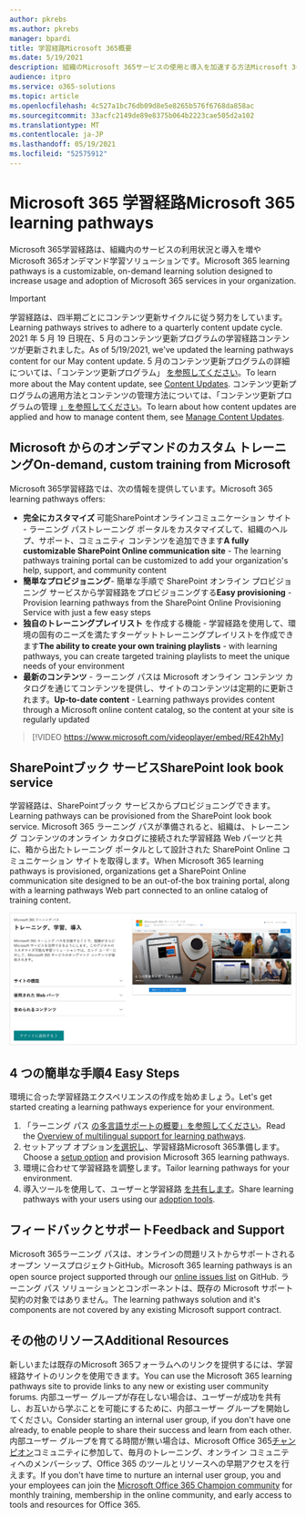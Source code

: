 ```yaml
---
author: pkrebs
ms.author: pkrebs
manager: bpardi
title: 学習経路Microsoft 365概要
ms.date: 5/19/2021
description: 組織のMicrosoft 365サービスの使用と導入を加速する方法Microsoft 365学習経路について学習します。 学習経路には、カスタム SharePoint Web パーツと、SharePoint テナントに簡単にプロビジョニングできる最新の SharePoint Microsoft 365 Online コミュニケーション トレーニング サイトが含まれます。
audience: itpro
ms.service: o365-solutions
ms.topic: article
ms.openlocfilehash: 4c527a1bc76db09d8e5e8265b576f6768da858ac
ms.sourcegitcommit: 33acfc2149de89e8375b064b2223cae505d2a102
ms.translationtype: MT
ms.contentlocale: ja-JP
ms.lasthandoff: 05/19/2021
ms.locfileid: "52575912"
---
```

# <a name="microsoft-365-learning-pathways"></a><span data-ttu-id="e946c-104">Microsoft 365 学習経路</span><span class="sxs-lookup"><span data-stu-id="e946c-104">Microsoft 365 learning pathways</span></span> 
<span data-ttu-id="e946c-105">Microsoft 365学習経路は、組織内のサービスの利用状況と導入を増やMicrosoft 365オンデマンド学習ソリューションです。</span><span class="sxs-lookup"><span data-stu-id="e946c-105">Microsoft 365 learning pathways is a customizable, on-demand learning solution designed to increase usage and adoption of Microsoft 365 services in your organization.</span></span>       

> [!IMPORTANT]
> <span data-ttu-id="e946c-106">学習経路は、四半期ごとにコンテンツ更新サイクルに従う努力をしています。</span><span class="sxs-lookup"><span data-stu-id="e946c-106">Learning pathways strives to adhere to a quarterly content update cycle.</span></span> <span data-ttu-id="e946c-107">2021 年 5 月 19 日現在、5 月のコンテンツ更新プログラムの学習経路コンテンツが更新されました。</span><span class="sxs-lookup"><span data-stu-id="e946c-107">As of 5/19/2021, we've updated the learning pathways content for our May content update.</span></span> <span data-ttu-id="e946c-108">5 月のコンテンツ更新プログラムの詳細については、「コンテンツ更新プログラム」 [を参照してください](custom_contentupdates.md)。</span><span class="sxs-lookup"><span data-stu-id="e946c-108">To learn more about the May content update, see [Content Updates](custom_contentupdates.md).</span></span> <span data-ttu-id="e946c-109">コンテンツ更新プログラムの適用方法とコンテンツの管理方法については、「コンテンツ更新プログラムの管理 [」を参照してください](custom_contentupdatesmanage.md)。</span><span class="sxs-lookup"><span data-stu-id="e946c-109">To learn about how content updates are applied and how to manage content them, see [Manage Content Updates](custom_contentupdatesmanage.md).</span></span>  

## <a name="on-demand-custom-training-from-microsoft"></a><span data-ttu-id="e946c-110">Microsoft からのオンデマンドのカスタム トレーニング</span><span class="sxs-lookup"><span data-stu-id="e946c-110">On-demand, custom training from Microsoft</span></span>

<span data-ttu-id="e946c-111">Microsoft 365学習経路では、次の情報を提供しています。</span><span class="sxs-lookup"><span data-stu-id="e946c-111">Microsoft 365 learning pathways offers:</span></span>

- <span data-ttu-id="e946c-112">**完全にカスタマイズ** 可能SharePointオンラインコミュニケーション サイト - ラーニング パストレーニング ポータルをカスタマイズして、組織のヘルプ、サポート、コミュニティ コンテンツを追加できます</span><span class="sxs-lookup"><span data-stu-id="e946c-112">**A fully customizable SharePoint Online communication site** - The learning pathways training portal can be customized to add your organization's help, support, and community content</span></span>
- <span data-ttu-id="e946c-113">**簡単なプロビジョニング**- 簡単な手順で SharePoint オンライン プロビジョニング サービスから学習経路をプロビジョニングする</span><span class="sxs-lookup"><span data-stu-id="e946c-113">**Easy provisioning** - Provision learning pathways from the SharePoint Online Provisioning Service with just a few easy steps</span></span>
- <span data-ttu-id="e946c-114">**独自のトレーニングプレイリスト** を作成する機能 - 学習経路を使用して、環境の固有のニーズを満たすターゲットトレーニングプレイリストを作成できます</span><span class="sxs-lookup"><span data-stu-id="e946c-114">**The ability to create your own training playlists** - with learning pathways, you can create targeted training playlists to meet the unique needs of your environment</span></span>
- <span data-ttu-id="e946c-115">**最新のコンテンツ** - ラーニング パスは Microsoft オンライン コンテンツ カタログを通じてコンテンツを提供し、サイトのコンテンツは定期的に更新されます。</span><span class="sxs-lookup"><span data-stu-id="e946c-115">**Up-to-date content** - Learning pathways provides content through a Microsoft online content catalog, so the content at your site is regularly updated</span></span>

> [!VIDEO https://www.microsoft.com/videoplayer/embed/RE42hMy]

## <a name="sharepoint-look-book-service"></a><span data-ttu-id="e946c-116">SharePointブック サービス</span><span class="sxs-lookup"><span data-stu-id="e946c-116">SharePoint look book service</span></span>
<span data-ttu-id="e946c-117">学習経路は、SharePointブック サービスからプロビジョニングできます。</span><span class="sxs-lookup"><span data-stu-id="e946c-117">Learning pathways can be provisioned from the SharePoint look book service.</span></span> <span data-ttu-id="e946c-118">Microsoft 365 ラーニング パスが準備されると、組織は、トレーニング コンテンツのオンライン カタログに接続された学習経路 Web パーツと共に、箱から出たトレーニング ポータルとして設計された SharePoint Online コミュニケーション サイトを取得します。</span><span class="sxs-lookup"><span data-stu-id="e946c-118">When Microsoft 365 learning pathways is provisioned, organizations get a SharePoint Online communication site designed to be an out-of-the box training portal, along with a learning pathways Web part connected to an online catalog of training content.</span></span> 

![SharePointの準備ページ](media/cg-provision.png)

## <a name="4-easy-steps"></a><span data-ttu-id="e946c-120">4 つの簡単な手順</span><span class="sxs-lookup"><span data-stu-id="e946c-120">4 Easy Steps</span></span>
<span data-ttu-id="e946c-121">環境に合った学習経路エクスペリエンスの作成を始めましょう。</span><span class="sxs-lookup"><span data-stu-id="e946c-121">Let's get started creating a learning pathways experience for your environment.</span></span>
1. <span data-ttu-id="e946c-122">「ラーニング パス [の多言語サポートの概要」を参照してください](custom_overview_ml.md)。</span><span class="sxs-lookup"><span data-stu-id="e946c-122">Read the [Overview of multilingual support for learning pathways](custom_overview_ml.md).</span></span> 
2. <span data-ttu-id="e946c-123">セットアップ オプション[を選択し](custom_setupoptions.md)、学習経路Microsoft 365準備します。</span><span class="sxs-lookup"><span data-stu-id="e946c-123">Choose a [setup option](custom_setupoptions.md) and provision Microsoft 365 learning pathways.</span></span>  
3. <span data-ttu-id="e946c-124">環境に合わせて学習経路を調整します。</span><span class="sxs-lookup"><span data-stu-id="e946c-124">Tailor learning pathways for your environment.</span></span>
4. <span data-ttu-id="e946c-125">導入ツールを使用して、ユーザーと学習経路 [を共有します](driveadoption.md)。</span><span class="sxs-lookup"><span data-stu-id="e946c-125">Share learning pathways with your users using our [adoption tools](driveadoption.md).</span></span>

## <a name="feedback-and-support"></a><span data-ttu-id="e946c-126">フィードバックとサポート</span><span class="sxs-lookup"><span data-stu-id="e946c-126">Feedback and Support</span></span>

<span data-ttu-id="e946c-127">Microsoft 365ラーニング パスは、オンラインの問題リストからサポートされるオープン ソース[](https://aka.ms/CustomLearningHelp)プロジェクトGitHub。</span><span class="sxs-lookup"><span data-stu-id="e946c-127">Microsoft 365 learning pathways is an open source project supported through our [online issues list](https://aka.ms/CustomLearningHelp) on GitHub.</span></span> <span data-ttu-id="e946c-128">ラーニング パス ソリューションとコンポーネントは、既存の Microsoft サポート契約の対象ではありません。</span><span class="sxs-lookup"><span data-stu-id="e946c-128">The learning pathways solution and it's components are not covered by any existing Microsoft support contract.</span></span>  

## <a name="additional-resources"></a><span data-ttu-id="e946c-129">その他のリソース</span><span class="sxs-lookup"><span data-stu-id="e946c-129">Additional Resources</span></span>
<span data-ttu-id="e946c-130">新しいまたは既存のMicrosoft 365フォーラムへのリンクを提供するには、学習経路サイトのリンクを使用できます。</span><span class="sxs-lookup"><span data-stu-id="e946c-130">You can use the Microsoft 365 learning pathways site to provide links to any new or existing user community forums.</span></span> <span data-ttu-id="e946c-131">内部ユーザー グループが存在しない場合は、ユーザーが成功を共有し、お互いから学ぶことを可能にするために、内部ユーザー グループを開始してください。</span><span class="sxs-lookup"><span data-stu-id="e946c-131">Consider starting an internal user group, if you don't have one already, to enable people to share their success and learn from each other.</span></span>  <span data-ttu-id="e946c-132">内部ユーザー グループを育てる時間が無い場合は、Microsoft Office 365[チャンピオン](https://aka.ms/O365Champions)コミュニティに参加して、毎月のトレーニング、オンライン コミュニティへのメンバーシップ、Office 365 のツールとリソースへの早期アクセスを行えます。</span><span class="sxs-lookup"><span data-stu-id="e946c-132">If you don't have time to nurture an internal user group, you and your employees can join the [Microsoft Office 365 Champion community](https://aka.ms/O365Champions) for monthly training, membership in the online community, and early access to tools and resources for Office 365.</span></span>